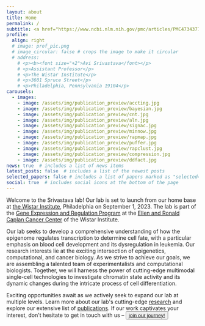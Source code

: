 ```yaml
---
layout: about
title: Home
permalink: /
subtitle: <a href="https://www.ncbi.nlm.nih.gov/pmc/articles/PMC4734377/"><b><font size="+2">Integrative Systems Biology</font></a>
profile:
  align: right
  # image: prof_pic.png
  # image_circular: false # crops the image to make it circular
  # address:
    # <p><b><font size="+2">Avi Srivastava</font></p>
    # <p>Assistant Professor</p>
    # <p>The Wistar Institute</p>
    # <p>3601 Spruce Street</p>
    # <p>Philadelphia, Pennsylvania 19104</p>
carousels:
  - images: 
    - image: /assets/img/publication_preview/accting.jpg
    - image: /assets/img/publication_preview/bayesian.jpg
    - image: /assets/img/publication_preview/cnt.jpg
    - image: /assets/img/publication_preview/aln.jpg
    - image: /assets/img/publication_preview/signac.jpg
    - image: /assets/img/publication_preview/minnow.jpg
    - image: /assets/img/publication_preview/rapmap.jpg
    - image: /assets/img/publication_preview/puffer.jpg
    - image: /assets/img/publication_preview/rapclust.jpg
    - image: /assets/img/publication_preview/compression.jpg
    - image: /assets/img/publication_preview/ddfact.jpg
news: true  # includes a list of news items
latest_posts: false  # includes a list of the newest posts
selected_papers: false # includes a list of papers marked as "selected={true}"
social: true  # includes social icons at the bottom of the page
---
```


Welcome to the Srivastava lab! Our lab is set to launch from our home base at <a href="https://wistar.org/">the Wistar Institute</a>, Philadelphia on September 1, 2023. The lab is part of the <a href="https://wistar.org/research-discoveries/ellen-and-ronald-caplan-cancer-center/gene-expression-and-regulation-program#:~:text=The%20Gene%20Expression%20and%20Regulation,in%20cancer%20etiology%20and%20therapeutics.">Gene Expression and Regulation Program</a> at the <a href="https://wistar.org/research-discoveries/ellen-and-ronald-caplan-cancer-center">Ellen and Ronald Caplan Cancer Center</a> of the Wistar Institute.

Our lab seeks to develop a comprehensive understanding of how the epigenome regulates transcription to determine cell fate, with a particular emphasis on blood cell development and its dysregulation in leukemia. Our research interests lie at the exciting intersection of epigenetics, computational, and cancer biology. As we strive to achieve our goals, we are assembling a talented team of experimentalists and computational biologists. Together, we will harness the power of cutting-edge multimodal single-cell technologies to investigate chromatin state activity and its dynamic changes during the intricate process of cell differentiation.

Exciting opportunities await as we actively seek to expand our lab at multiple levels. Learn more about our lab's cutting-edge <a href="{{ 'research' | relative_url }}">research</a> and explore our extensive list of <a href="{{ 'publications' | relative_url }}">publications</a>. If our work captivates your interest, don't hesitate to get in touch with us – <button style="background-color: light-grey">
    <a href="{{ 'contact' | relative_url }}">join our journey!</a>
  </button>



